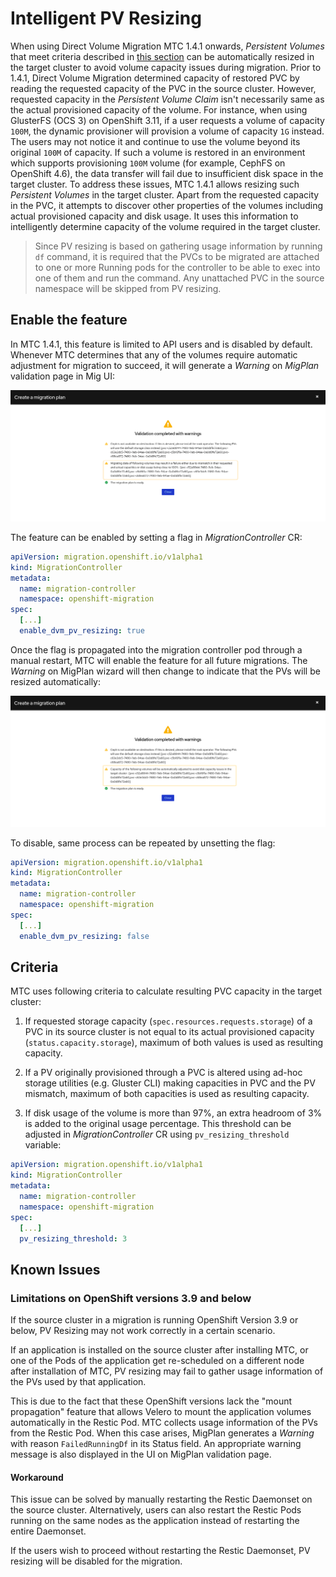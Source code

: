 # Intelligent PV Resizing

When using Direct Volume Migration MTC 1.4.1 onwards, _Persistent Volumes_ that meet criteria described in [this section](#criteria) can be automatically resized in the target cluster to avoid volume capacity issues during migration.  Prior to 1.4.1, Direct Volume Migration determined capacity of restored PVC by reading the requested capacity of the PVC in the source cluster. However, requested capacity in the _Persistent Volume Claim_ isn't necessarily same as the actual provisioned capacity of the volume. For instance, when using GlusterFS (OCS 3) on OpenShift 3.11, if a user requests a volume of capacity `100M`, the dynamic provisioner will provision a volume of capacity `1G` instead. The users may not notice it and continue to use the volume beyond its original `100M` of capacity. If such a volume is restored in an environment which supports provisioning `100M` volume (for example, CephFS on OpenShift 4.6), the data transfer will fail due to insufficient disk space in the target cluster. To address these issues, MTC 1.4.1 allows resizing such _Persistent Volumes_ in the target cluster. Apart from the requested capacity in the PVC, it attempts to discover other properties of the volumes including actual provisioned capacity and disk usage. It uses this information to intelligently determine capacity of the volume required in the target cluster.

> Since PV resizing is based on gathering usage information by running `df` command, it is required that the PVCs to be migrated are attached to one or more Running pods for the controller to be able to exec into one of them and run the command. Any unattached PVC in the source namespace will be skipped from PV resizing.

## Enable the feature

In MTC 1.4.1, this feature is limited to API users and is disabled by default. Whenever MTC determines that any of the volumes require automatic adjustment for migration to succeed, it will generate a _Warning_ on _MigPlan_ validation page in Mig UI:

![pv-resize-warning](./screenshots/pv-resize/warning.png)

The feature can be enabled by setting a flag in _MigrationController_ CR:

```yml
apiVersion: migration.openshift.io/v1alpha1
kind: MigrationController
metadata:
  name: migration-controller
  namespace: openshift-migration
spec:
  [...]
  enable_dvm_pv_resizing: true
```

Once the flag is propagated into the migration controller pod through a manual restart, MTC will enable the feature for all future migrations. The _Warning_ on MigPlan wizard will then change to indicate that the PVs will be resized automatically:

![pv-resize-warning](./screenshots/pv-resize/warning-enabled.png)

To disable, same process can be repeated by unsetting the flag:

```yml
apiVersion: migration.openshift.io/v1alpha1
kind: MigrationController
metadata:
  name: migration-controller
  namespace: openshift-migration
spec:
  [...]
  enable_dvm_pv_resizing: false
```

## Criteria

MTC uses following criteria to calculate resulting PVC capacity in the target cluster:

1. If requested storage capacity (`spec.resources.requests.storage`) of a PVC in its source cluster is not equal to its actual provisioned capacity (`status.capacity.storage`), maximum of both values is used as resulting capacity.

2. If a PV originally provisioned through a PVC is altered using ad-hoc storage utilities (e.g. Gluster CLI) making capacities in PVC and the PV mismatch, maximum of both capacities is used as resulting capacity.  

3. If disk usage of the volume is more than 97%, an extra headroom of 3% is added to the original usage percentage. This threshold can be adjusted in _MigrationController_ CR using `pv_resizing_threshold` variable:

```yaml
apiVersion: migration.openshift.io/v1alpha1
kind: MigrationController
metadata:
  name: migration-controller
  namespace: openshift-migration
spec:
  [...]
  pv_resizing_threshold: 3
```

## Known Issues

### Limitations on OpenShift versions 3.9 and below

If the source cluster in a migration is running OpenShift Version 3.9 or below, PV Resizing may not work correctly in a certain scenario. 

If an application is installed on the source cluster after installing MTC, or one of the Pods of the application get re-scheduled on a different node after installation of MTC, PV resizing may fail to gather usage information of the PVs used by that application. 

This is due to the fact that these OpenShift versions lack the "mount propagation" feature that allows Velero to mount the application volumes automatically in the Restic Pod. MTC collects usage information of the PVs from the Restic Pod. When this case arises, MigPlan generates a _Warning_ with reason `FailedRunningDf` in its Status field. An appropriate warning message is also displayed in the UI on MigPlan validation page. 

#### Workaround

This issue can be solved by manually restarting the Restic Daemonset on the source cluster. Alternatively, users can also restart the Restic Pods running on the same nodes as the application instead of restarting the entire Daemonset.

If the users wish to proceed without restarting the Restic Daemonset, PV resizing will be disabled for the migration.
